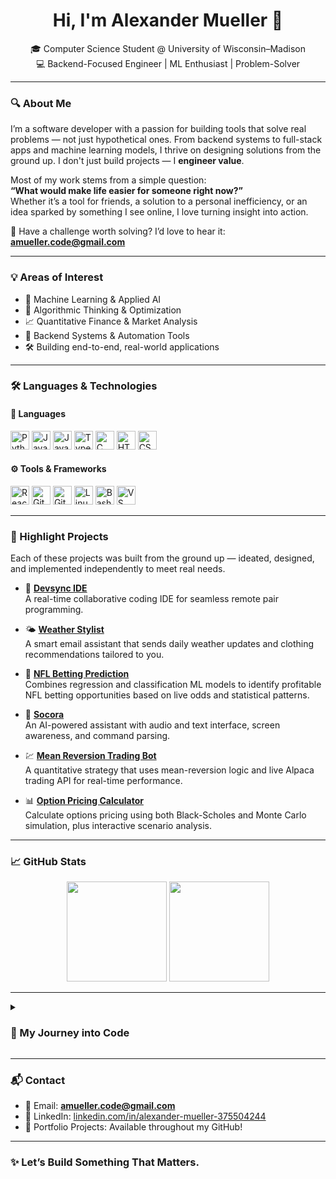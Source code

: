 <h1 align="center">Hi, I'm Alexander Mueller 👋</h1>
<p align="center">
  🎓 Computer Science Student @ University of Wisconsin–Madison<br>
  💻 Backend-Focused Engineer | ML Enthusiast | Problem-Solver<br>
</p>

---

### 🔍 About Me

I’m a software developer with a passion for building tools that solve real problems — not just hypothetical ones. From backend systems to full-stack apps and machine learning models, I thrive on designing solutions from the ground up. I don't just build projects — I **engineer value**.

Most of my work stems from a simple question:  
**“What would make life easier for someone right now?”**  
Whether it’s a tool for friends, a solution to a personal inefficiency, or an idea sparked by something I see online, I love turning insight into action.

📨 Have a challenge worth solving? I’d love to hear it: **amueller.code@gmail.com**

---

### 💡 Areas of Interest

- 🤖 Machine Learning & Applied AI
- 🧠 Algorithmic Thinking & Optimization
- 📈 Quantitative Finance & Market Analysis
- 🔧 Backend Systems & Automation Tools
- 🛠 Building end-to-end, real-world applications

---

### 🛠️ Languages & Technologies

#### 💬 Languages
<p>
  <img src="https://cdn.jsdelivr.net/gh/devicons/devicon/icons/python/python-plain.svg" width="30" alt="Python" />
  <img src="https://cdn.jsdelivr.net/gh/devicons/devicon/icons/java/java-original.svg" width="30" alt="Java" />
  <img src="https://cdn.jsdelivr.net/gh/devicons/devicon/icons/javascript/javascript-plain.svg" width="30" alt="JavaScript" />
  <img src="https://cdn.jsdelivr.net/gh/devicons/devicon/icons/typescript/typescript-plain.svg" width="30" alt="TypeScript" />
  <img src="https://cdn.jsdelivr.net/gh/devicons/devicon/icons/c/c-original.svg" width="30" alt="C" />
  <img src="https://cdn.jsdelivr.net/gh/devicons/devicon/icons/html5/html5-plain.svg" width="30" alt="HTML" />
  <img src="https://cdn.jsdelivr.net/gh/devicons/devicon/icons/css3/css3-plain.svg" width="30" alt="CSS" />
</p>

#### ⚙️ Tools & Frameworks
<p>
  <img src="https://cdn.jsdelivr.net/gh/devicons/devicon/icons/react/react-original.svg" width="30" alt="React" />
  <img src="https://cdn.jsdelivr.net/gh/devicons/devicon/icons/git/git-original.svg" width="30" alt="Git" />
  <img src="https://cdn.jsdelivr.net/gh/devicons/devicon/icons/github/github-original.svg" width="30" alt="GitHub" />
  <img src="https://cdn.jsdelivr.net/gh/devicons/devicon/icons/linux/linux-original.svg" width="30" alt="Linux" />
  <img src="https://cdn.jsdelivr.net/gh/devicons/devicon/icons/bash/bash-original.svg" width="30" alt="Bash" />
  <img src="https://cdn.jsdelivr.net/gh/devicons/devicon/icons/visualstudio/visualstudio-original.svg" width="30" alt="VS" />
</p>

---

### 🧩 Highlight Projects

Each of these projects was built from the ground up — ideated, designed, and implemented independently to meet real needs.

- 🔧 **[Devsync IDE](https://devsync-snowy.vercel.app/)**  
  A real-time collaborative coding IDE for seamless remote pair programming.

- 🌤 **[Weather Stylist](https://weatherstylist.com)**  
  A smart email assistant that sends daily weather updates and clothing recommendations tailored to you.

- 🏈 **[NFL Betting Prediction](https://github.com/alexmueller07/nfl-betting-prediction)**  
  Combines regression and classification ML models to identify profitable NFL betting opportunities based on live odds and statistical patterns.

- 🧠 **[Socora](https://v0-new-project-dwifajxft6o.vercel.app/)**  
  An AI-powered assistant with audio and text interface, screen awareness, and command parsing.

- 💹 **[Mean Reversion Trading Bot](https://github.com/alexmueller07/Mean-Reversion-Strategy)**  
  A quantitative strategy that uses mean-reversion logic and live Alpaca trading API for real-time performance.

- 📊 **[Option Pricing Calculator](https://option-pricing-calculator.onrender.com/)**  
  Calculate options pricing using both Black-Scholes and Monte Carlo simulation, plus interactive scenario analysis.

---

### 📈 GitHub Stats

<p align="center">
  <img src="https://github-readme-stats.vercel.app/api?username=alexmueller07&show_icons=true&theme=github_dark" height="160" />
  <img src="https://github-readme-stats.vercel.app/api/top-langs/?username=alexmueller07&layout=compact&theme=github_dark" height="160"/>
</p>      

---


<details>
  <summary><h3>📘 My Journey into Code</h3></summary>

I was raised in Silicon Valley, where I was exposed to software engineering at a young age. What started as a curiosity became a lifelong passion. I began programming seriously during my freshman year of high school, and haven’t stopped since.

Over the years, I've:
- Written hundreds of projects and tools — from bots and APIs to full-stack apps
- Learned how to think like an engineer, not just a coder
- Taught myself to independently research, architect, and ship solutions
- Released production-ready tools used by real people

Coding isn’t just something I do — it’s how I think, create, and solve problems.
</details>

---

### 📬 Contact

- 📧 Email: **amueller.code@gmail.com**  
- 💼 LinkedIn: [linkedin.com/in/alexander-mueller-375504244](https://www.linkedin.com/in/alexander-mueller-375504244/)  
- 🧠 Portfolio Projects: Available throughout my GitHub!

---

### ✨ Let’s Build Something That Matters.
